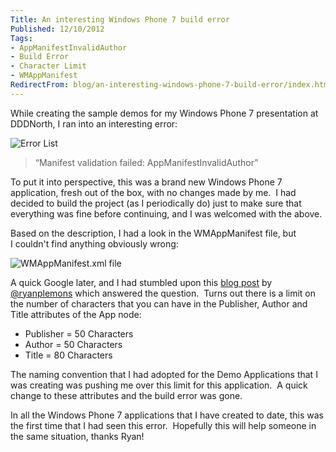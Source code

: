```yaml
---
Title: An interesting Windows Phone 7 build error
Published: 12/10/2012
Tags:
- AppManifestInvalidAuthor
- Build Error
- Character Limit
- WMAppManifest
RedirectFrom: blog/an-interesting-windows-phone-7-build-error/index.html
---
```


While creating the sample demos for my Windows Phone 7 presentation at DDDNorth, I ran into an interesting error:

![Error List](https://gep13wpstorage.blob.core.windows.net/gep13/2012/10/12/2012-10-09_1936.png)

> “Manifest validation failed: AppManifestInvalidAuthor”

To put it into perspective, this was a brand new Windows Phone 7 application, fresh out of the box, with no changes made by me.  I had decided to build the project (as I periodically do) just to make sure that everything was fine before continuing, and I was welcomed with the above.

Based on the description, I had a look in the WMAppManifest file, but I couldn't find anything obviously wrong:

![WMAppManifest.xml file](https://gep13wpstorage.blob.core.windows.net/gep13/2012/10/12/2012-10-09_1937.png)

A quick Google later, and I had stumbled upon this [blog post](http://digitaltransfusion.net/2010/09/21/wp7-manifest-validation-fails/) by [@ryanplemons](http://twitter.com/ryanplemons) which answered the question.  Turns out there is a limit on the number of characters that you can have in the Publisher, Author and Title attributes of the App node:

- Publisher = 50 Characters
- Author = 50 Characters
- Title = 80 Characters

The naming convention that I had adopted for the Demo Applications that I was creating was pushing me over this limit for this application.  A quick change to these attributes and the build error was gone.

In all the Windows Phone 7 applications that I have created to date, this was the first time that I had seen this error.  Hopefully this will help someone in the same situation, thanks Ryan!
